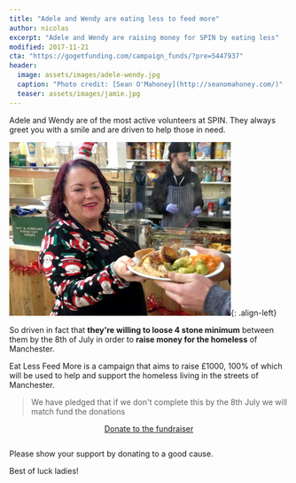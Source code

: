 ```yaml
---
title: "Adele and Wendy are eating less to feed more"
author: nicolas
excerpt: "Adele and Wendy are raising money for SPIN by eating less"
modified: 2017-11-21
cta: "https://gogetfunding.com/campaign_funds/?pre=5447937"
header: 
  image: assets/images/adele-wendy.jpg
  caption: "Photo credit: [Sean O'Mahoney](http://seanomahoney.com/)"
  teaser: assets/images/jamie.jpg
---
```


Adele and Wendy are of the most active volunteers at SPIN. They always greet you with a smile and are driven to help those in need.

![image-left](/assets/images/adele-sm.jpg){: .align-left}

So driven in fact that **they're willing to loose 4 stone minimum** between them by the 8th of July in order to **raise money for the homeless** of Manchester.

Eat Less Feed More is a campaign that aims to raise £1000, 100% of which will be used to help and support the homeless living in the streets of Manchester.

> We have pledged that if we don't complete this by the 8th July we will match fund the donations

<div style="text-align: center; padding-bottom: 1em;">
	<a href="{{ page.cta }}" class="btn btn--primary btn--large" onclick="ga('send', 'event', 'CTA', 'click', 'gofundme-Jamie');">Donate to the fundraiser</a>
</div>

Please show your support by donating to a good cause.

Best of luck ladies!